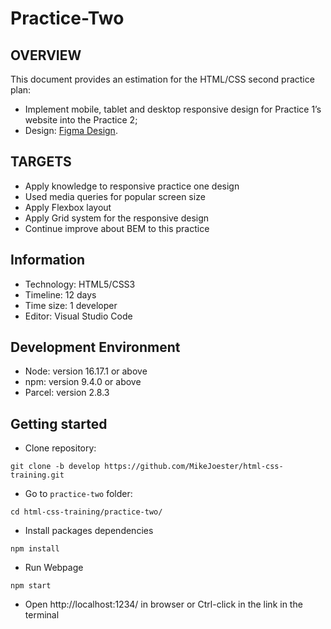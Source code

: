 # Practice-Two

## OVERVIEW
This document provides an estimation for the HTML/CSS second practice plan:
- Implement mobile, tablet and desktop responsive design for Practice 1’s website into the Practice 2;
- Design: [Figma Design](https://www.figma.com/file/D65OHCz4xqAK1Y4FF4TLmaS2/Hofmann-UI-Kit?node-id=0-1&t=F6ixMXRsFxeGvjk2-0).


## TARGETS
- Apply knowledge to responsive practice one design
- Used media queries for popular screen size
- Apply Flexbox layout
- Apply Grid system for the responsive design
- Continue improve about BEM to this practice



## Information
- Technology: HTML5/CSS3
- Timeline: 12 days
- Time size: 1 developer
- Editor: Visual Studio Code


## Development Environment
- Node: version 16.17.1 or above
- npm: version 9.4.0 or above
- Parcel: version 2.8.3


## Getting started

- Clone repository:
~~~
git clone -b develop https://github.com/MikeJoester/html-css-training.git
~~~
- Go to `practice-two` folder:
~~~
cd html-css-training/practice-two/
~~~
- Install packages dependencies
~~~
npm install
~~~
- Run Webpage
~~~
npm start
~~~
- Open http://localhost:1234/ in browser or Ctrl-click in the link in the terminal
